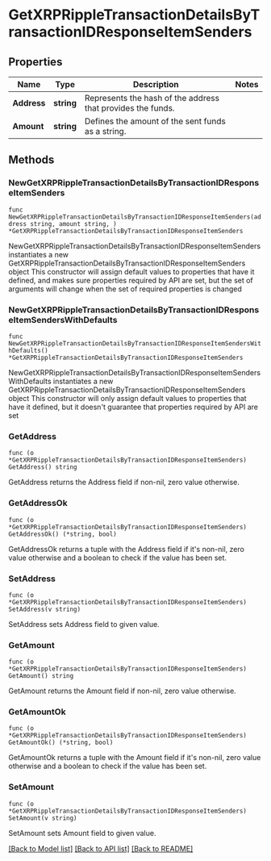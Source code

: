 # GetXRPRippleTransactionDetailsByTransactionIDResponseItemSenders

## Properties

Name | Type | Description | Notes
------------ | ------------- | ------------- | -------------
**Address** | **string** | Represents the hash of the address that provides the funds. | 
**Amount** | **string** | Defines the amount of the sent funds as a string. | 

## Methods

### NewGetXRPRippleTransactionDetailsByTransactionIDResponseItemSenders

`func NewGetXRPRippleTransactionDetailsByTransactionIDResponseItemSenders(address string, amount string, ) *GetXRPRippleTransactionDetailsByTransactionIDResponseItemSenders`

NewGetXRPRippleTransactionDetailsByTransactionIDResponseItemSenders instantiates a new GetXRPRippleTransactionDetailsByTransactionIDResponseItemSenders object
This constructor will assign default values to properties that have it defined,
and makes sure properties required by API are set, but the set of arguments
will change when the set of required properties is changed

### NewGetXRPRippleTransactionDetailsByTransactionIDResponseItemSendersWithDefaults

`func NewGetXRPRippleTransactionDetailsByTransactionIDResponseItemSendersWithDefaults() *GetXRPRippleTransactionDetailsByTransactionIDResponseItemSenders`

NewGetXRPRippleTransactionDetailsByTransactionIDResponseItemSendersWithDefaults instantiates a new GetXRPRippleTransactionDetailsByTransactionIDResponseItemSenders object
This constructor will only assign default values to properties that have it defined,
but it doesn't guarantee that properties required by API are set

### GetAddress

`func (o *GetXRPRippleTransactionDetailsByTransactionIDResponseItemSenders) GetAddress() string`

GetAddress returns the Address field if non-nil, zero value otherwise.

### GetAddressOk

`func (o *GetXRPRippleTransactionDetailsByTransactionIDResponseItemSenders) GetAddressOk() (*string, bool)`

GetAddressOk returns a tuple with the Address field if it's non-nil, zero value otherwise
and a boolean to check if the value has been set.

### SetAddress

`func (o *GetXRPRippleTransactionDetailsByTransactionIDResponseItemSenders) SetAddress(v string)`

SetAddress sets Address field to given value.


### GetAmount

`func (o *GetXRPRippleTransactionDetailsByTransactionIDResponseItemSenders) GetAmount() string`

GetAmount returns the Amount field if non-nil, zero value otherwise.

### GetAmountOk

`func (o *GetXRPRippleTransactionDetailsByTransactionIDResponseItemSenders) GetAmountOk() (*string, bool)`

GetAmountOk returns a tuple with the Amount field if it's non-nil, zero value otherwise
and a boolean to check if the value has been set.

### SetAmount

`func (o *GetXRPRippleTransactionDetailsByTransactionIDResponseItemSenders) SetAmount(v string)`

SetAmount sets Amount field to given value.



[[Back to Model list]](../README.md#documentation-for-models) [[Back to API list]](../README.md#documentation-for-api-endpoints) [[Back to README]](../README.md)


